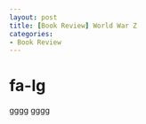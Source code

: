 ```yaml
---
layout: post
title: [Book Review] World War Z
categories:
- Book Review
---
```



# <i class="fa fa-book fa-lg"></i> fa-lg
gggg
gggg